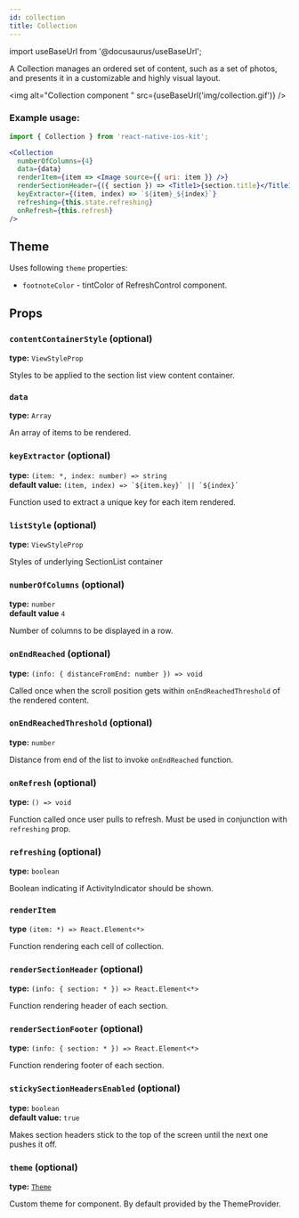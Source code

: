 ```yaml
---
id: collection
title: Collection
---
```


import useBaseUrl from '@docusaurus/useBaseUrl';

A Collection manages an ordered set of content, such as a set of photos, and presents it in a customizable and highly visual layout.

<img alt="Collection component " src={useBaseUrl('img/collection.gif')} />

### Example usage:
```jsx
import { Collection } from 'react-native-ios-kit';

<Collection
  numberOfColumns={4}
  data={data}
  renderItem={item => <Image source={{ uri: item }} />}
  renderSectionHeader={({ section }) => <Title1>{section.title}</Title1>}
  keyExtractor={(item, index) => `${item}_${index}`}
  refreshing={this.state.refreshing}
  onRefresh={this.refresh}
/>
```

## Theme
Uses following `theme` properties:
- `footnoteColor` - tintColor of RefreshControl component.

## Props

### `contentContainerStyle` (optional)
**type:** `ViewStyleProp`

Styles to be applied  to the section list view content container.
### `data`  
**type:** `Array`

An array of items to be rendered.

### `keyExtractor` (optional)  
**type:** `(item: *, index: number) => string`  
**default value:** ```(item, index) => `${item.key}` || `${index}` ```

Function used to extract a unique key for each item rendered.

### `listStyle` (optional)  
**type:** `ViewStyleProp`  

Styles of underlying SectionList container

### `numberOfColumns` (optional)  
**type:** `number`  
**default value** `4`

Number of columns to be displayed in a row.


### `onEndReached` (optional)  
**type:** `(info: { distanceFromEnd: number }) => void`  

Called once when the scroll position gets within `onEndReachedThreshold` of the rendered content.

### `onEndReachedThreshold` (optional)  
**type:** `number`  

Distance from end of the list to invoke `onEndReached` function.

### `onRefresh` (optional)
**type:** `() => void`  

Function called once user pulls to refresh. Must be used in conjunction with `refreshing` prop.

### `refreshing` (optional)
**type:** `boolean`

Boolean indicating if ActivityIndicator should be shown.

### `renderItem`
**type** `(item: *) => React.Element<*>`

Function rendering each cell of collection.

### `renderSectionHeader` (optional)
**type:** `(info: { section: * }) => React.Element<*>`

Function rendering header of each section.

### `renderSectionFooter` (optional)  
**type:** `(info: { section: * }) => React.Element<*>`  

Function rendering footer of each section.


### `stickySectionHeadersEnabled` (optional)  
**type:** `boolean`  
**default value:** `true`  

Makes section headers stick to the top of the screen until the next one pushes it off.

### `theme` (optional)
**type:** [`Theme`](theme)

Custom theme for component. By default provided by the ThemeProvider.
